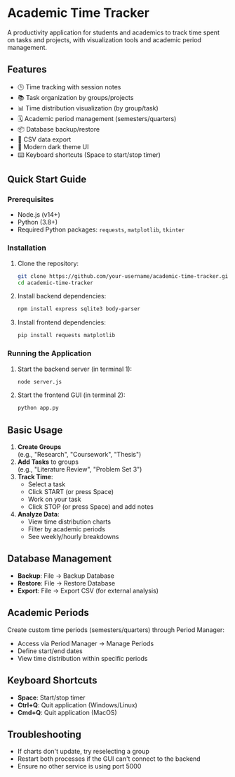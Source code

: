 # Academic Time Tracker

A productivity application for students and academics to track time spent on tasks and projects, with visualization tools and academic period management.

## Features
- 🕒 Time tracking with session notes
- 📚 Task organization by groups/projects
- 📊 Time distribution visualization (by group/task)
- 🗓️ Academic period management (semesters/quarters)
- 📦 Database backup/restore
- 📝 CSV data export
- 🎨 Modern dark theme UI
- ⌨️ Keyboard shortcuts (Space to start/stop timer)

## Quick Start Guide

### Prerequisites
- Node.js (v14+)
- Python (3.8+)
- Required Python packages: `requests`, `matplotlib`, `tkinter`

### Installation
1. Clone the repository:
   ```bash
   git clone https://github.com/your-username/academic-time-tracker.git
   cd academic-time-tracker
   ```

2. Install backend dependencies:
   ```bash
   npm install express sqlite3 body-parser
   ```

3. Install frontend dependencies:
   ```bash
   pip install requests matplotlib
   ```

### Running the Application
1. Start the backend server (in terminal 1):
   ```bash
   node server.js
   ```

2. Start the frontend GUI (in terminal 2):
   ```bash
   python app.py
   ```

## Basic Usage
1. **Create Groups**  
   (e.g., "Research", "Coursework", "Thesis")
2. **Add Tasks** to groups  
   (e.g., "Literature Review", "Problem Set 3")
3. **Track Time**:
   - Select a task
   - Click START (or press Space)
   - Work on your task
   - Click STOP (or press Space) and add notes
4. **Analyze Data**:
   - View time distribution charts
   - Filter by academic periods
   - See weekly/hourly breakdowns

## Database Management
- **Backup**: File → Backup Database
- **Restore**: File → Restore Database
- **Export**: File → Export CSV (for external analysis)

## Academic Periods
Create custom time periods (semesters/quarters) through Period Manager:
- Access via Period Manager → Manage Periods
- Define start/end dates
- View time distribution within specific periods

## Keyboard Shortcuts
- **Space**: Start/stop timer
- **Ctrl+Q**: Quit application (Windows/Linux)
- **Cmd+Q**: Quit application (MacOS)

## Troubleshooting
- If charts don't update, try reselecting a group
- Restart both processes if the GUI can't connect to the backend
- Ensure no other service is using port 5000
